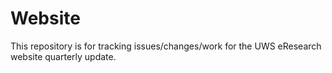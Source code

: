 Website
=======

This repository is for tracking issues/changes/work for the UWS eResearch website quarterly update.
